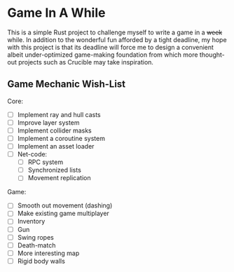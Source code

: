# Game In A While

This is a simple Rust project to challenge myself to write a game in a ~~week~~ while. In addition to the wonderful fun afforded by a tight deadline, my hope with this project is that its deadline will force me to design a convenient albeit under-optimized game-making foundation from which more thought-out projects such as Crucible may take inspiration.

## Game Mechanic Wish-List

Core:

- [ ] Implement ray and hull casts
- [ ] Improve layer system
- [ ] Implement collider masks
- [ ] Implement a coroutine system
- [ ] Implement an asset loader
- [ ] Net-code:
  - [ ] RPC system
  - [ ] Synchronized lists
  - [ ] Movement replication

Game:

- [ ] Smooth out movement (dashing)
- [ ] Make existing game multiplayer
- [ ] Inventory
- [ ] Gun
- [ ] Swing ropes
- [ ] Death-match
- [ ] More interesting map
- [ ] Rigid body walls
